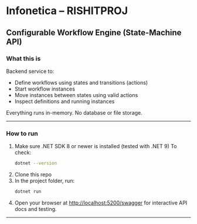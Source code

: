 # Infonetica – RISHITPROJ

## Configurable Workflow Engine (State-Machine API) 

### What this is

Backend service to:
- Define workflows using states and transitions (actions)
- Start workflow instances
- Move instances between states using valid actions
- Inspect definitions and running instances

Everything runs in-memory. No database or file storage.

---

### How to run
1. Make sure .NET SDK 8 or newer is installed (tested with .NET 9)
   To check:
   ```bash
   dotnet --version
   ```
2. Clone this repo
3. In the project folder, run:
   ```bash
   dotnet run
   ```
4. Open your browser at [http://localhost:5200/swagger](http://localhost:5200/swagger) for interactive API docs and testing.

---
